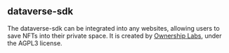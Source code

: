 ## dataverse-sdk

The dataverse-sdk can be integrated into any websites, allowing users to save NFTs into their private space. It is created by [Ownership Labs](https://github.com/ownership-labs), under the AGPL3 license.